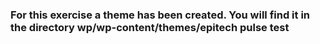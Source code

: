 ### For this exercise a theme has been created. You will find it in the directory wp/wp-content/themes/epitech pulse test





